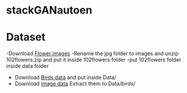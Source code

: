 # stackGANautoen
# Dataset
-Download [Flower images](https://www.robots.ox.ac.uk/~vgg/data/flowers/102/102flowers.tgz)
-Rename the jpg folder to images and unzip 102flowers.zip and put it inside 102flowers folder
-put 102flowers folder inside data folder
- Download [Birds data](https://drive.google.com/file/d/0B3y_msrWZaXLT1BZdVdycDY5TEE/view) and put inside Data/
- Download [image data](http://www.vision.caltech.edu/visipedia/CUB-200-2011.html) Extract them to Data/birds/
